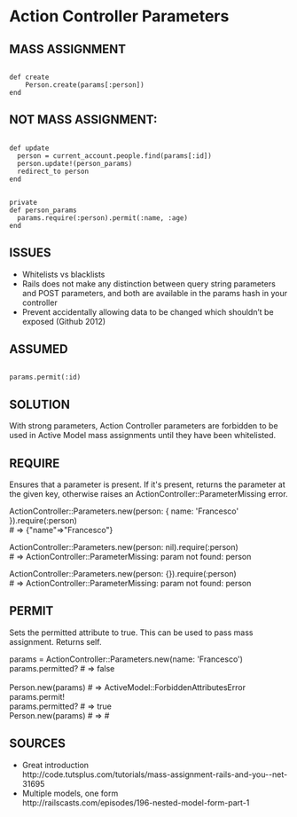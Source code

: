 <h1>Action Controller Parameters</h1>

<h2>MASS ASSIGNMENT</h2>

<pre><code>
def create
    Person.create(params[:person])
end
</pre></code>

<h2>NOT MASS ASSIGNMENT:</h2>

<pre><code>
def update
  person = current_account.people.find(params[:id])
  person.update!(person_params)
  redirect_to person
end
 </br>
private
def person_params
  params.require(:person).permit(:name, :age)
end
</pre></code>

<h2>ISSUES</h2>
<ul>
<li>Whitelists vs blacklists</li>
<li>Rails does not make any distinction between query string parameters and POST parameters, and both are available in the params hash in your controller</li>
<li>Prevent accidentally allowing data to be changed which shouldn’t be exposed (Github 2012)</li>
</ul>

<h2>ASSUMED</h2>
<code>
params.permit(:id)
</code>

<h2>SOLUTION</h2>
<p>
With strong parameters, Action Controller parameters are forbidden to be used in Active Model mass assignments until they have been whitelisted.
</p>

<h2>REQUIRE</h2>
<p>
Ensures that a parameter is present. If it's present, returns the parameter at the given key, otherwise raises an ActionController::ParameterMissing error.
</p>

<p>
ActionController::Parameters.new(person: { name: 'Francesco' }).require(:person)
 <br />
# => {"name"=>"Francesco"}
</p>

<p>
ActionController::Parameters.new(person: nil).require(:person)
 <br />
# => ActionController::ParameterMissing: param not found: person
</p>

<p>
ActionController::Parameters.new(person: {}).require(:person)
 <br />
# => ActionController::ParameterMissing: param not found: person
</p>

<h2>PERMIT</h2>
<p>
Sets the permitted attribute to true. This can be used to pass mass assignment. Returns self.

<p>
params = ActionController::Parameters.new(name: 'Francesco')
 <br />
params.permitted?  # => false
<br />
 <br />
Person.new(params) # => ActiveModel::ForbiddenAttributesError
 <br />
params.permit!
 <br />
params.permitted?  # => true
 <br />
Person.new(params) # => #<Person id: nil, name: "Francesco">
 <br />
</p>

<h2>SOURCES</h2>

<ul>
<li>Great introduction
 <br />
http://code.tutsplus.com/tutorials/mass-assignment-rails-and-you--net-31695
 <br />
</li>

<li>
Multiple models, one form
 <br />
http://railscasts.com/episodes/196-nested-model-form-part-1
 <br />
</li>
</ul>

